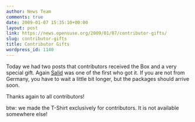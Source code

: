 ```yaml
---
author: News Team
comments: true
date: 2009-01-07 15:35:10+00:00
layout: post
link: https://news.opensuse.org/2009/01/07/contributor-gifts/
slug: contributor-gifts
title: Contributor Gifts
wordpress_id: 1140
---
```


Today we had two posts that contributors received the Box and a very special gift. Again [Salid](//blog.salid.de/archives/1200-I-contribute.html) was one of the first who got it. If you are not from Germany, you have to wait a little bit longer, but the packages should arrive soon. 

Thanks again to all contributors!

btw: we made the T-Shirt exclusively for contributors. It is not available somewhere else!

